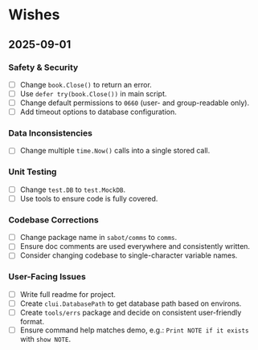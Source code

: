 # Wishes

## 2025-09-01
### Safety & Security
- [ ] Change `book.Close()` to return an error.
- [ ] Use `defer try(book.Close())` in main script.
- [ ] Change default permissions to `0660` (user- and group-readable only).
- [ ] Add timeout options to database configuration.

### Data Inconsistencies
- [ ] Change multiple `time.Now()` calls into a single stored call.

### Unit Testing
- [ ] Change `test.DB` to `test.MockDB`.
- [ ] Use tools to ensure code is fully covered.

### Codebase Corrections
- [ ] Change package name in `sabot/comms` to `comms`.
- [ ] Ensure doc comments are used everywhere and consistently written.
- [ ] Consider changing codebase to single-character variable names.

### User-Facing Issues
- [ ] Write full readme for project.
- [ ] Create `clui.DatabasePath` to get database path based on environs.
- [ ] Create `tools/errs` package and decide on consistent user-friendly format.
- [ ] Ensure command help matches demo, e.g.: `Print NOTE if it exists` with `show NOTE`.
